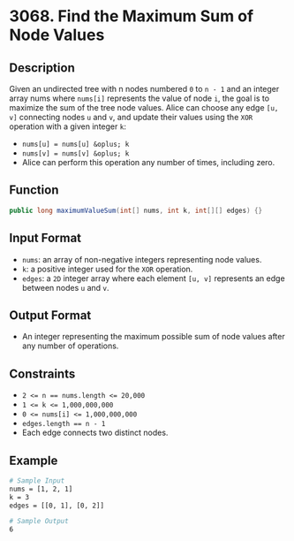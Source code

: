 # 3068. Find the Maximum Sum of Node Values

## Description

Given an undirected tree with n nodes numbered `0` to `n - 1` and an integer array nums where `nums[i]` represents the value of node `i`, the goal is to maximize the sum of the tree node values. Alice can choose any edge `[u, v]` connecting nodes `u` and `v`, and update their values using the `XOR` operation with a given integer `k`:

- `nums[u] = nums[u] &oplus; k`
- `nums[v] = nums[v] &oplus; k`
- Alice can perform this operation any number of times, including zero.

## Function

```java
public long maximumValueSum(int[] nums, int k, int[][] edges) {}
```

## Input Format

- `nums`: an array of non-negative integers representing node values.
- `k`: a positive integer used for the `XOR` operation.
- `edges`: a `2D` integer array where each element `[u, v]` represents an edge between nodes `u` and `v`.

## Output Format

- An integer representing the maximum possible sum of node values after any number of operations.

## Constraints

- `2 <= n == nums.length <= 20,000`
- `1 <= k <= 1,000,000,000`
- `0 <= nums[i] <= 1,000,000,000`
- `edges.length == n - 1`
- Each edge connects two distinct nodes.

## Example

```bash
# Sample Input
nums = [1, 2, 1]
k = 3
edges = [[0, 1], [0, 2]]

# Sample Output
6
```
